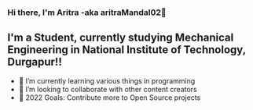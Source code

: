 ### Hi there, I'm Aritra -aka aritraMandal02👋 

## I'm a Student, currently studying Mechanical Engineering in National Institute of Technology, Durgapur!!

- 🌱 I’m currently learning various things in programming
- 👯 I’m looking to collaborate with other content creators
- 🥅 2022 Goals: Contribute more to Open Source projects
